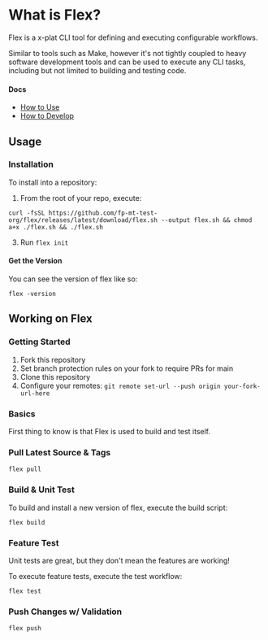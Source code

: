 # What is Flex?

Flex is a x-plat CLI tool for defining and executing configurable workflows.

Similar to tools such as Make, however it's not tightly coupled to heavy software development tools and can be used to execute any CLI tasks, including but not limited to building and testing code.

#### Docs
- [How to Use](#usage)
- [How to Develop](#working-on-flex)

## Usage

### Installation

To install into a repository:

1. From the root of your repo, execute:
```
curl -fsSL https://github.com/fp-mt-test-org/flex/releases/latest/download/flex.sh --output flex.sh && chmod a+x ./flex.sh && ./flex.sh
```
3. Run `flex init`

#### Get the Version

You can see the version of flex like so:

    flex -version

## Working on Flex

### Getting Started

1. Fork this repository
2. Set branch protection rules on your fork to require PRs for main
3. Clone this repository
4. Configure your remotes: `git remote set-url --push origin your-fork-url-here`

### Basics

First thing to know is that Flex is used to build and test itself.

### Pull Latest Source & Tags

    flex pull

### Build & Unit Test

To build and install a new version of flex, execute the build script:

    flex build

### Feature Test

Unit tests are great, but they don't mean the features are working!

To execute feature tests, execute the test workflow:

    flex test

### Push Changes w/ Validation

    flex push
